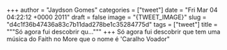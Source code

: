 
+++
author = "Jaydson Gomes"
categories = ["tweet"]
date = "Fri Mar 04 04:22:12 +0000 2011"
draft = false
image = "{TWEET_IMAGE}"
slug = "d4c1f36b47436a83c7b11dad278be1c35284775d"
tags = ["tweet"]
title = """Só agora fui descobrir qu..."""
+++
Só agora fui descobrir que tem uma música do Faith no More que o nome é 'Caralho Voador"
